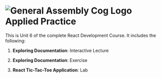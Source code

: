 # ![General Assembly Cog Logo](https://ga-dash.s3.amazonaws.com/production/assets/logo-9f88ae6c9c3871690e33280fcf557f33.png)  Applied Practice

This is Unit 6 of the complete React Development Course. It includes the following:

1) **Exploring Documentation**: Interactive Lecture

2) **Exploring Documentation**: Exercise 

3) **React Tic-Tac-Toe Application**: Lab

